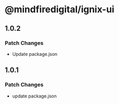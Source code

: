 # @mindfiredigital/ignix-ui

## 1.0.2

### Patch Changes

- Update package.json

## 1.0.1

### Patch Changes

- update package.json
